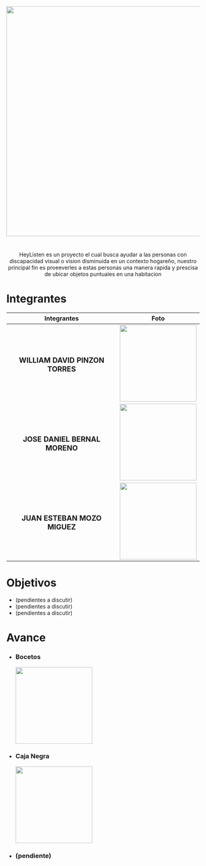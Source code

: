 <div align="center">
<img src="https://github.com/WillDev230/PulsaParaVer/blob/main/Logov1.png" width="600" >
</div>
<h1></h1>
<div align="center">
HeyListen es un proyecto el cual busca  ayudar a las personas con discapacidad visual o vision disminuida en un contexto hogareño, nuestro principal fin es proeeverles a estas personas una manera rapida y prescisa de ubicar objetos puntuales en una habitacion
</div>

<h1>Integrantes</h1>

|Integrantes   | Foto           | 
|    :---:     |     :---:      |    
| <h3>WILLIAM DAVID PINZON TORRES</h3> |<img src="https://i.ytimg.com/vi/hbPLUrm0Olc/maxresdefault.jpg" height="200" >|
| <h3>JOSE DANIEL BERNAL MORENO</h3>     |    <img src="https://encrypted-tbn0.gstatic.com/images?q=tbn:ANd9GcTqXgPWjE9H0opRF0FrSNyMj0lY2erthAAnkJDbYawm4lMyWIHdpkfnvc1MKaNAT6kliSI&usqp=CAU" height="200" > |
| <h3>JUAN ESTEBAN MOZO MIGUEZ</h3>    |   <img src="https://static.wikia.nocookie.net/baki/images/4/42/Guevaru_profile.png/revision/latest/scale-to-width-down/280?cb=20220814174420" height="200" > |

<h1>Objetivos</h1>

* (pendientes a discutir)
* (pendientes a discutir)
* (pendientes a discutir)

<h1>Avance</h1>

* ### Bocetos
   <img src="" height="200" >         
* ### Caja Negra
   <img src="" height="200" > 
* ### (pendiente)
  

